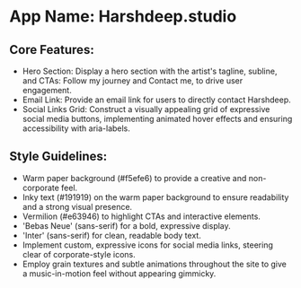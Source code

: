 # **App Name**: Harshdeep.studio

## Core Features:

- Hero Section: Display a hero section with the artist's tagline, subline, and CTAs: Follow my journey and Contact me, to drive user engagement.
- Email Link: Provide an email link for users to directly contact Harshdeep.
- Social Links Grid: Construct a visually appealing grid of expressive social media buttons, implementing animated hover effects and ensuring accessibility with aria-labels.

## Style Guidelines:

- Warm paper background (#f5efe6) to provide a creative and non-corporate feel.
- Inky text (#191919) on the warm paper background to ensure readability and a strong visual presence.
- Vermilion (#e63946) to highlight CTAs and interactive elements.
- 'Bebas Neue' (sans-serif) for a bold, expressive display.
- 'Inter' (sans-serif) for clean, readable body text.
- Implement custom, expressive icons for social media links, steering clear of corporate-style icons.
- Employ grain textures and subtle animations throughout the site to give a music-in-motion feel without appearing gimmicky.
